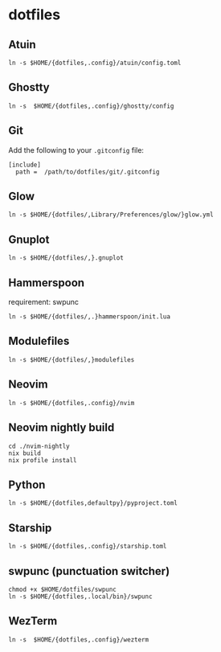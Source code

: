 # dotfiles

## Atuin

```sh:
ln -s $HOME/{dotfiles,.config}/atuin/config.toml
```

## Ghostty

```sh:
ln -s  $HOME/{dotfiles,.config}/ghostty/config
```

## Git

Add the following to your `.gitconfig` file:

```ini:
[include]
  path =  /path/to/dotfiles/git/.gitconfig
```

## Glow

```sh:
ln -s $HOME/{dotfiles/,Library/Preferences/glow/}glow.yml
```

## Gnuplot

```sh:
ln -s $HOME/{dotfiles/,}.gnuplot
```

## Hammerspoon

requirement: swpunc

```sh:
ln -s $HOME/{dotfiles/,.}hammerspoon/init.lua
```

## Modulefiles

```sh:
ln -s $HOME/{dotfiles/,}modulefiles
```

## Neovim

```sh:
ln -s $HOME/{dotfiles,.config}/nvim
```

## Neovim nightly build

```sh:
cd ./nvim-nightly
nix build
nix profile install
```

## Python

```sh:
ln -s $HOME/{dotfiles,defaultpy}/pyproject.toml
```

## Starship

```sh:
ln -s $HOME/{dotfiles,.config}/starship.toml
```

## swpunc (punctuation switcher)

```sh:
chmod +x $HOME/dotfiles/swpunc
ln -s $HOME/{dotfiles,.local/bin}/swpunc
```

## WezTerm

```sh:
ln -s  $HOME/{dotfiles,.config}/wezterm
```

